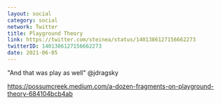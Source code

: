 ```yaml
---
layout: social
category: social
network: Twitter
title: Playground Theory
link: https://twitter.com/steinea/status/1401386127156662273
twitterID: 1401386127156662273
date: 2021-06-05
---
```


"And that was play as well" @jdragsky

<https://possumcreek.medium.com/a-dozen-fragments-on-playground-theory-684104bcb4ab>
